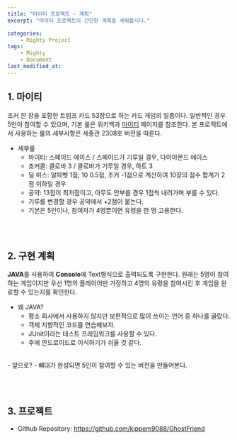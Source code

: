 ```yaml
---
title: "마이티 프로젝트 - 계획"
excerpt: "마이티 프로젝트의 간단한 계획을 세워봅시다."

categories:
    - Mighty Project
tags:
    - Mighty
    - Document
last_modified_at: 
---
```


## 1. 마이티

조커 한 장을 포함한 트럼프 카드 53장으로 하는 카드 게임의 일종이다. 일반적인 경우 5인이 참여할 수 있으며, 기본 룰은 위키백과 [마이티](https://ko.wikipedia.org/wiki/%EB%A7%88%EC%9D%B4%ED%8B%B0_(%EC%B9%B4%EB%93%9C_%EA%B2%8C%EC%9E%84)) 페이지를 참조한다. 본 프로젝트에서 사용하는 룰의 세부사항은 세종관 2308호 버전을 따른다.

- 세부룰
    - 마이티: 스페이드 에이스 / 스페이드가 기루일 경우, 다이아몬드 에이스
    - 조커콜: 클로바 3 / 클로바가 기루일 경우, 하트 3
    - 딜 미스: 알파벳 1점, 10 0.5점, 조커 -1점으로 계산하여 10장의 점수 합계가 2점 이하일 경우
    - 공약: 13점이 최저점이고, 아무도 안부를 경우 1점씩 내려가며 부를 수 있다.
    - 기루를 변경할 경우 공약에서 +2점이 붙는다.
    - 기본은 5인이나, 참여자가 4명뿐이면 유령을 한 명 고용한다.


<br><br>

## 2. 구현 계획
**JAVA**를 사용하여 **Console**에 Text형식으로 출력되도록 구현한다. 원래는 5명이 참여하는 게임이지만 우선 1명의 플레이어만 가정하고 4명의 유령을 참여시킨 후 게임을 완료할 수 있는지를 확인한다.

- 왜 JAVA?
    - 평소 회사에서 사용하지 않지만 보편적으로 많이 쓰이는 언어 중 하나를 골랐다.
    - 객체 지향적인 코드를 연습해보자.
    - JUnit이라는 테스트 프레임워크를 사용할 수 있다.
    - 후에 안드로이드로 이식하기가 쉬울 것 같다.

<br>
- 앞으로?
    - 뼈대가 완성되면 5인이 참여할 수 있는 버전을 만들어본다.

<br><br>

## 3. 프로젝트
- Github Repository: https://github.com/kippem9088/GhostFriend